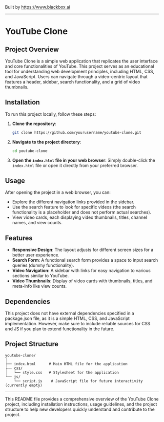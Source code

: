 
Built by https://www.blackbox.ai

---

# YouTube Clone

## Project Overview

YouTube Clone is a simple web application that replicates the user interface and core functionalities of YouTube. This project serves as an educational tool for understanding web development principles, including HTML, CSS, and JavaScript. Users can navigate through a video-centric layout that features a header, sidebar, search functionality, and a grid of video thumbnails.

## Installation

To run this project locally, follow these steps:

1. **Clone the repository**:
   ```bash
   git clone https://github.com/yourusername/youtube-clone.git
   ```
   
2. **Navigate to the project directory**:
   ```bash
   cd youtube-clone
   ```

3. **Open the `index.html` file in your web browser**:
   Simply double-click the `index.html` file or open it directly from your preferred browser.

## Usage

After opening the project in a web browser, you can:

- Explore the different navigation links provided in the sidebar.
- Use the search feature to look for specific videos (the search functionality is a placeholder and does not perform actual searches).
- View video cards, each displaying video thumbnails, titles, channel names, and view counts.

## Features

- **Responsive Design**: The layout adjusts for different screen sizes for a better user experience.
- **Search Form**: A functional search form provides a space to input search queries (dummy functionality).
- **Video Navigation**: A sidebar with links for easy navigation to various sections similar to YouTube.
- **Video Thumbnails**: Display of video cards with thumbnails, titles, and meta-info like view counts.

## Dependencies

This project does not have external dependencies specified in a package.json file, as it is a simple HTML, CSS, and JavaScript implementation. However, make sure to include reliable sources for CSS and JS if you plan to extend functionality in the future.

## Project Structure

```plaintext
youtube-clone/
│
├── index.html      # Main HTML file for the application
├── css/
│   └── style.css   # Stylesheet for the application
└── js/
    └── script.js    # JavaScript file for future interactivity (currently empty)
```

---

This README file provides a comprehensive overview of the YouTube Clone project, including installation instructions, usage guidelines, and the project structure to help new developers quickly understand and contribute to the project.